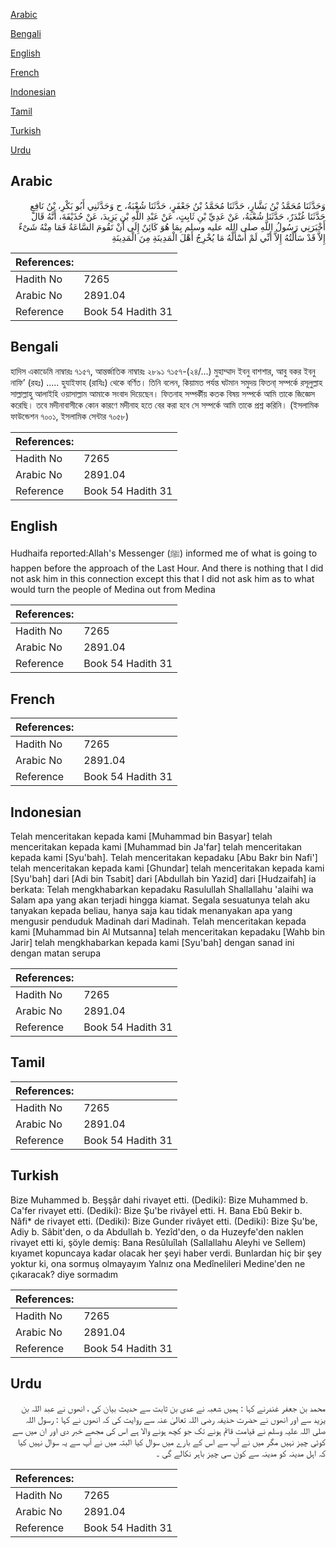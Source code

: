 [Arabic](#arabic)

[Bengali](#bengali)

[English](#english)

[French](#french)

[Indonesian](#indonesian)

[Tamil](#tamil)

[Turkish](#turkish)

[Urdu](#urdu)

## Arabic


<div dir="rtl" lang="ar" style={{fontSize:'larger',backgroundColor:'#f8f9fa',padding:20}}>
وَحَدَّثَنَا مُحَمَّدُ بْنُ بَشَّارٍ، حَدَّثَنَا مُحَمَّدُ بْنُ جَعْفَرٍ، حَدَّثَنَا شُعْبَةُ، ح وَحَدَّثَنِي أَبُو بَكْرِ، بْنُ نَافِعٍ حَدَّثَنَا غُنْدَرٌ، حَدَّثَنَا شُعْبَةُ، عَنْ عَدِيِّ بْنِ ثَابِتٍ، عَنْ عَبْدِ اللَّهِ بْنِ يَزِيدَ، عَنْ حُذَيْفَةَ، أَنَّهُ قَالَ أَخْبَرَنِي رَسُولُ اللَّهِ صلى الله عليه وسلم بِمَا هُوَ كَائِنٌ إِلَى أَنْ تَقُومَ السَّاعَةُ فَمَا مِنْهُ شَىْءٌ إِلاَّ قَدْ سَأَلْتُهُ إِلاَّ أَنِّي لَمْ أَسْأَلْهُ مَا يُخْرِجُ أَهْلَ الْمَدِينَةِ مِنَ الْمَدِينَةِ
</div>
<div style={{backgroundColor:'#f8f9fa',padding:20, marginBottom: 10}}><table> <thead> <tr> <th>References:</th> <th></th> </tr> </thead> <tbody><tr><td>Hadith No</td><td>7265</td></tr><tr><td>Arabic No</td><td>2891.04</td></tr><tr><td>Reference</td><td>Book 54 Hadith 31</td></tr></tbody></table></div>

## Bengali


<div dir="ltr" lang="bn" style={{fontSize:'larger',backgroundColor:'#f8f9fa',padding:20}}>
হাদিস একাডেমি নাম্বারঃ ৭১৫৭, আন্তর্জাতিক নাম্বারঃ ২৮৯১ ৭১৫৭-(২৪/...) মুহাম্মাদ ইবনু বাশশার, আবু বকর ইবনু নাফি’ (রহঃ) ..... হুযাইফাহ (রাযিঃ) থেকে বর্ণিত। তিনি বলেন, কিয়ামত পর্যন্ত ঘটমান সমুদয় ফিতনা্ সম্পর্কে রসূলুল্লাহ সাল্লাল্লাহু আলাইহি ওয়াসাল্লাম আমাকে সংবাদ দিয়েছেন। ফিতনাহ সম্পৰ্কীয় কতক বিষয় সম্পর্কে আমি তাকে জিজ্ঞেস করেছি। তবে মদীনাবাসীকে কোন কারণে মদীনাহ হতে বের করা হবে সে সম্পর্কে আমি তাকে প্রশ্ন করিনি। (ইসলামিক ফাউন্ডেশন ৭০০১, ইসলামিক সেন্টার ৭০৫৮)
</div>
<div style={{backgroundColor:'#f8f9fa',padding:20, marginBottom: 10}}><table> <thead> <tr> <th>References:</th> <th></th> </tr> </thead> <tbody><tr><td>Hadith No</td><td>7265</td></tr><tr><td>Arabic No</td><td>2891.04</td></tr><tr><td>Reference</td><td>Book 54 Hadith 31</td></tr></tbody></table></div>

## English


<div dir="ltr" lang="en" style={{fontSize:'larger',backgroundColor:'#f8f9fa',padding:20}}>
Hudhaifa reported:Allah's Messenger (ﷺ) informed me of what is going to happen before the approach of the Last Hour. And there is nothing that I did not ask him in this connection except this that I did not ask him as to what would turn the people of Medina out from Medina
</div>
<div style={{backgroundColor:'#f8f9fa',padding:20, marginBottom: 10}}><table> <thead> <tr> <th>References:</th> <th></th> </tr> </thead> <tbody><tr><td>Hadith No</td><td>7265</td></tr><tr><td>Arabic No</td><td>2891.04</td></tr><tr><td>Reference</td><td>Book 54 Hadith 31</td></tr></tbody></table></div>

## French


<div dir="ltr" lang="fr" style={{fontSize:'larger',backgroundColor:'#f8f9fa',padding:20}}>

</div>
<div style={{backgroundColor:'#f8f9fa',padding:20, marginBottom: 10}}><table> <thead> <tr> <th>References:</th> <th></th> </tr> </thead> <tbody><tr><td>Hadith No</td><td>7265</td></tr><tr><td>Arabic No</td><td>2891.04</td></tr><tr><td>Reference</td><td>Book 54 Hadith 31</td></tr></tbody></table></div>

## Indonesian


<div dir="ltr" lang="id" style={{fontSize:'larger',backgroundColor:'#f8f9fa',padding:20}}>
Telah menceritakan kepada kami [Muhammad bin Basyar] telah menceritakan kepada kami [Muhammad bin Ja'far] telah menceritakan kepada kami [Syu'bah]. Telah menceritakan kepadaku [Abu Bakr bin Nafi'] telah menceritakan kepada kami [Ghundar] telah menceritakan kepada kami [Syu'bah] dari [Adi bin Tsabit] dari [Abdullah bin Yazid] dari [Hudzaifah] ia berkata: Telah mengkhabarkan kepadaku Rasulullah Shallallahu 'alaihi wa Salam apa yang akan terjadi hingga kiamat. Segala sesuatunya telah aku tanyakan kepada beliau, hanya saja kau tidak menanyakan apa yang mengusir penduduk Madinah dari Madinah. Telah menceritakan kepada kami [Muhammad bin Al Mutsanna] telah menceritakan kepadaku [Wahb bin Jarir] telah mengkhabarkan kepada kami [Syu'bah] dengan sanad ini dengan matan serupa
</div>
<div style={{backgroundColor:'#f8f9fa',padding:20, marginBottom: 10}}><table> <thead> <tr> <th>References:</th> <th></th> </tr> </thead> <tbody><tr><td>Hadith No</td><td>7265</td></tr><tr><td>Arabic No</td><td>2891.04</td></tr><tr><td>Reference</td><td>Book 54 Hadith 31</td></tr></tbody></table></div>

## Tamil


<div dir="ltr" lang="ta" style={{fontSize:'larger',backgroundColor:'#f8f9fa',padding:20}}>

</div>
<div style={{backgroundColor:'#f8f9fa',padding:20, marginBottom: 10}}><table> <thead> <tr> <th>References:</th> <th></th> </tr> </thead> <tbody><tr><td>Hadith No</td><td>7265</td></tr><tr><td>Arabic No</td><td>2891.04</td></tr><tr><td>Reference</td><td>Book 54 Hadith 31</td></tr></tbody></table></div>

## Turkish


<div dir="ltr" lang="tr" style={{fontSize:'larger',backgroundColor:'#f8f9fa',padding:20}}>
Bize Muhammed b. Beşşâr dahi rivayet etti. (Dediki): Bize Muhammed b. Ca'fer rivayet etti. (Dediki): Bize Şu'be rivâyeİ etti. H. Bana Ebû Bekir b. Nâfi* de rivayet etti. (Dediki): Bize Gunder rivâyet etti. (Dediki): Bize Şu'be, Adiy b. Sâbit'den, o da Abdullah b. Yezîd'den, o da Huzeyfe'den naklen rivayet etti ki, şöyle demiş: Bana Resûluîlah (Sallallahu Aleyhi ve Sellem) kıyamet kopuncaya kadar olacak her şeyi haber verdi. Bunlardan hiç bir şey yoktur ki, ona sormuş olmayayım Yalnız ona Medînelileri Medine'den ne çıkaracak? diye sormadım
</div>
<div style={{backgroundColor:'#f8f9fa',padding:20, marginBottom: 10}}><table> <thead> <tr> <th>References:</th> <th></th> </tr> </thead> <tbody><tr><td>Hadith No</td><td>7265</td></tr><tr><td>Arabic No</td><td>2891.04</td></tr><tr><td>Reference</td><td>Book 54 Hadith 31</td></tr></tbody></table></div>

## Urdu


<div dir="rtl" lang="ur" style={{fontSize:'larger',backgroundColor:'#f8f9fa',padding:20}}>
محمد بن جعفر غندرنے کہا : ہمیں شعبہ نے عدی بن ثابت سے حدیث بیان کی ، انھوں نے عبد اللہ بن یزید سے اور انھوں نے حضرت حذیفہ رضی اللہ تعالیٰ عنہ سے روایت کی کہ انھوں نے کہا : رسول اللہ صلی اللہ علیہ وسلم نے قیامت قائم ہونے تک جو کچھ ہونے والا ہے اس کی مجھے خبر دی اور ان میں سے کوئی چیز نہیں مگر میں نے آپ سے اس کے بارے میں سوال کیا البتہ میں نے آپ سے یہ سوال نہیں کیا کہ اہل مدینہ کو مدینہ سے کون سی چیز باہر نکالے گی ۔
</div>
<div style={{backgroundColor:'#f8f9fa',padding:20, marginBottom: 10}}><table> <thead> <tr> <th>References:</th> <th></th> </tr> </thead> <tbody><tr><td>Hadith No</td><td>7265</td></tr><tr><td>Arabic No</td><td>2891.04</td></tr><tr><td>Reference</td><td>Book 54 Hadith 31</td></tr></tbody></table></div>
